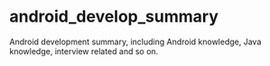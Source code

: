 # android_develop_summary
Android development summary, including Android knowledge, Java knowledge, interview related and so on.
